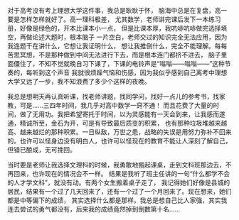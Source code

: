 对于高考没有考上理想大学这件事，我总是耿耿于怀，
脑海中总是在复盘，高一要是怎样怎样就好了。高一理科极差，
尤其数学，老师讲完课后发下一本练习册，好像是绿色的，开本比课本小一点，
但是比课本厚，我吭哧吭哧做完选择填空，再做论述大题时，根本脑子
一片空白，老师交过的知识完全无法应用，因为我连题干在讲什么，它想让我证明什么，
想让我推倒什么，完全不能理解。每每苦思冥想，不是那种做到中间无法进行下去，而是根本连门都挤不进去，
脑子里面僵住了，不知不觉就晚自习下课了，下课的电铃声是“嗡嗡——嗡嗡——”这种节奏的，每听到这个声音
我就很烦躁气恼和伤感，因为我似乎感到自己离考中理想大学又远了一步，我不知浪费了多少个这样的夜晚。

我总是想明天再认真听课，找老师讲题，找同学问，找好一点儿的参考书，找家教，可是……三四年时间，我几乎对高中数学一窍不通！
而且花费了大量的时间，做了无用功。我把希望寄托于时间，以为灵感能有一天会到来，让我感而遂通，精诚所至，金石为开，可是有导致最后质变的积累，
也有那种垃圾堆越来越高、越来越烂的那种积累。一日纵敌，万世之患，战略的失误是用努力弥补不回来的。也许可以怪身边没有明白人，也许可以怪现在的教育不能让人深刻了解自己，
但错已酿成，无可挽回。

当时要是老师让我选择文理科的时候，我勇敢地搬起课桌，走到文科班那边去，不再回来，也许现在的情况会不一样。
结果是我听了班主任讲的一句“什么都学不会的人才学文科”，就没有动。有两个女生搬着桌子走了，
我记得她们好像是县城的居民，结果有一个过了几天回来了，还有一个过了一个月回来了。现在想来，她们都是中等偏下的成绩，
其实选择什么都是那样。我总是想自己比人家强，其实我连去尝试的勇气都没有，后来我的成绩竟然掉到倒数第十名……
